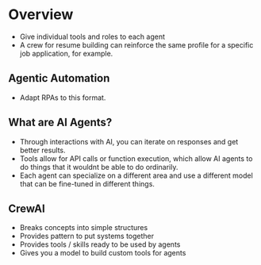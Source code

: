 # Overview

- Give individual tools and roles to each agent
- A crew for resume building can reinforce the same profile for a specific job application, for example.

## Agentic Automation

- Adapt RPAs to this format.

## What are AI Agents?

- Through interactions with AI, you can iterate on responses and get better results.
- Tools allow for API calls or function execution, which allow AI agents to do things that it wouldnt be able to do ordinarily.
- Each agent can specialize on a different area and use a different model that can be fine-tuned in different things.

## CrewAI

- Breaks concepts into simple structures
- Provides pattern to put systems together
- Provides tools / skills ready to be used by agents
- Gives you a model to build custom tools for agents